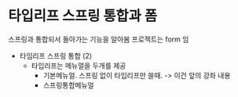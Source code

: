 # 타입리프 스프링 통합과 폼

스프링과 통합되서 돌아가는 기능을 알아봄 
프로젝트는 form 임

- 타임리프 스프링 통합 (2)
  - 타입리프는 메뉴얼을 두개를 제공
    - 기본메뉴얼. 스프링 없이 타입리프만 쓸때. -> 이건 앞의 강좌 내용
    - 스프링통합메뉴얼